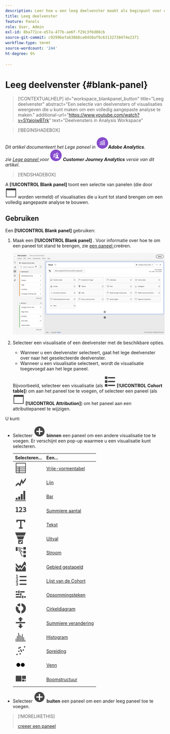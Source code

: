 ```yaml
---
description: Leer hoe u een leeg deelvenster maakt als beginpunt voor elke visualisatie.
title: Leeg deelvenster
feature: Panels
role: User, Admin
exl-id: 8ba771ce-e57a-477b-ae6f-f29c3f6d08cb
source-git-commit: c9299befa63868ce0450af9c63132738474e2371
workflow-type: tm+mt
source-wordcount: '244'
ht-degree: 6%

---
```


# Leeg deelvenster {#blank-panel}

<!-- markdownlint-disable MD034 -->

>[!CONTEXTUALHELP]
>id="workspace_blankpanel_button"
>title="Leeg deelvenster"
>abstract="Een selectie van deelvensters of visualisaties weergeven die u kunt maken om een volledig aangepaste analyse te maken."
>additional-url="https://www.youtube.com/watch?v=SYaioiwBTrk" text="Deelvensters in Analysis Workspace"

<!-- markdownlint-enable MD034 -->


>[!BEGINSHADEBOX]

_Dit artikel documenteert het Lege paneel in_ ![ AdobeAnalytics ](/help/assets/icons/AdobeAnalytics.svg) _&#x200B;**Adobe Analytics**._<br/>_zie [ Lege paneel ](https://experienceleague.adobe.com/nl/docs/analytics/analyze/analysis-workspace/panels/blank-panel) voor_ ![ CustomerJourneyAnalytics ](/help/assets/icons/CustomerJourneyAnalytics.svg) _&#x200B;**Customer Journey Analytics** versie van dit artikel._

>[!ENDSHADEBOX]


A **[!UICONTROL Blank panel]** toont een selectie van panelen (die door ![ WebPage ](/help/assets/icons/WebPage.svg) worden vermeld) of visualisaties die u kunt tot stand brengen om een volledig aangepaste analyse te bouwen.

## Gebruiken

Een **[!UICONTROL Blank panel]** gebruiken:

1. Maak een **[!UICONTROL Blank panel]** . Voor informatie over hoe te om een paneel tot stand te brengen, zie [ een paneel ](panels.md#create-a-panel) creëren.

   ![ creeer een paneel ](assets/create-panel.png)



1. Selecteer een visualisatie of een deelvenster met de beschikbare opties.


   * Wanneer u een deelvenster selecteert, gaat het lege deelvenster over naar het geselecteerde deelvenster.
   * Wanneer u een visualisatie selecteert, wordt de visualisatie toegevoegd aan het lege paneel.

   Bijvoorbeeld, selecteer een visualisatie (als ![ ViewList ](/help/assets/icons/ViewList.svg) **[!UICONTROL Cohort table]**) om aan het paneel toe te voegen, of selecteer een paneel (als ![ WebPage ](/help/assets/icons/WebPage.svg) **[!UICONTROL Attribution]**) om het paneel aan een attributiepaneel te wijzigen.



U kunt:

* Selecteer ![ AddCircle ](/help/assets/icons/AddCircle.svg) **binnen** een paneel om een andere visualisatie toe te voegen. Er verschijnt een pop-up waarmee u een visualisatie kunt selecteren.

  | Selecteren... | Een... |
  |---|---|
  | ![ Lijst ](/help/assets/icons/Table.svg) | [Vrije-vormentabel](/help/analyze/analysis-workspace/visualizations/freeform-table/freeform-table.md) |
  | ![Lijn](/help/assets/icons/GraphTrend.svg) | [Lijn](/help/analyze/analysis-workspace/visualizations/line.md) |
  | ![ GraphBarVertical ](/help/assets/icons/GraphBarVertical.svg) | [ Bar ](/help/analyze/analysis-workspace/visualizations/bar.md) |
  | ![ 123 ](/help/assets/icons/123.svg) | [ Summiere aantal ](/help/analyze/analysis-workspace/visualizations/summary-number-change.md) |
  | ![Tekst](/help/assets/icons/Text.svg) | [Tekst](/help/analyze/analysis-workspace/visualizations/text.md) |
  | ![ ConversionFunnel ](/help/assets/icons/ConversionFunnel.svg) | [Uitval](/help/analyze/analysis-workspace/visualizations/fallout/fallout-flow.md) |
  | ![ Werkschema ](/help/assets/icons/GraphPathing.svg) | [Stroom](/help/analyze/analysis-workspace/visualizations/c-flow/flow.md) |
  | ![ GraphAreaStated ](/help/assets/icons/GraphAreaStacked.svg) | [ Gebied gestapeld ](/help/analyze/analysis-workspace/visualizations/area.md) |
  | ![ TextNumbered ](/help/assets/icons/TextNumbered.svg) | [ Lijst van de Cohort ](/help/analyze/analysis-workspace/visualizations/cohort-table/t-cohort.md) |
  | ![ GraphBullet ](/help/assets/icons/GraphBullet.svg) | [ Opsommingsteken ](/help/analyze/analysis-workspace/visualizations/bullet-graph.md) |
  | ![ GraphDonut ](/help/assets/icons/GraphDonut.svg) | [Cirkeldiagram](/help/analyze/analysis-workspace/visualizations/donut.md) |
  | ![ MoveUpDown ](/help/assets/icons/MoveUpDown.svg) | [ Summiere verandering ](/help/analyze/analysis-workspace/visualizations/summary-number-change.md) |
  | ![Histogram](/help/assets/icons/Histogram.svg) | [Histogram](/help/analyze/analysis-workspace/visualizations/histogram.md) |
  | ![ GraphScatter ](/help/assets/icons/GraphScatter.svg) | [ Spreiding ](/help/analyze/analysis-workspace/visualizations/scatterplot.md) |
  | ![ Type ](/help/assets/icons/TwoDots.svg) | [Venn](/help/analyze/analysis-workspace/visualizations/venn.md) |
  | ![ GraphTree ](/help/assets/icons/GraphTree.svg) | [Boomstructuur](/help/analyze/analysis-workspace/visualizations/treemap.md) |

* Selecteer ![ AddCircle ](/help/assets/icons/AddCircle.svg) **buiten** een paneel om een ander leeg paneel toe te voegen.


>[!MORELIKETHIS]
>
>[ creeer een paneel ](/help/analyze/analysis-workspace/c-panels/panels.md#create-a-panel)
>
